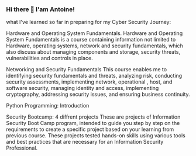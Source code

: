 ### Hi there 👋 I'am Antoine!
what I've learned so far in preparing for my Cyber Security Journey:

Hardware and Operating System Fundamentals. 
Hardware and Operating System Fundamentals is a course containing information not limited to Hardware, operating systems, network and security fundamentals, which also discuss about managing components and storage, security threats, vulnerabilities and controls in place.

Networking and Security Fundamentals
This course enables me to identifying security fundamentals and threats, analyzing risk, conducting security assessments, implementing network, operational , host, and software security, managing identity and access, implementing cryptography, addressing security issues, and ensuring business continuity.

Python Programming: Introduction

Security Bootcamp: 4 diffrent projects 
These are projects of Information Security Boot Camp program, intended to guide you step by step on the requirements to create a specific project based on your learning from previous course. These projects tested hands-on skills using various tools and best practices that are necessary for an Information Security Professional.
